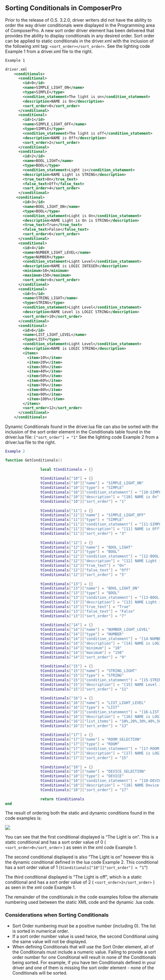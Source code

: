 ## Sorting Conditionals in ComposerPro

Prior to the release of O.S. 3.2.0, driver writers did not have the ability to order the way driver conditionals were displayed in the Programming area of ComposerPro. A new sort order driver element has been delivered that provides the ability to display conditionals in any desired order. Sort order can be applied to static conditionals in the driver.xml with the inclusion of the following xml tag: `<sort_order></sort_order>`. See the lighting code Example 1 from a driver.xml file to the right.


```xml
Example 1

driver.xml
    <conditionals>
      <conditional>
        <id>0</id>
        <name>SIMPLE_LIGHT_ON</name>
        <type>SIMPLE</type>
        <condition_statement>The light is on</condition_statement>
        <description>NAME is On</description>
        <sort_order>0</sort_order>      
      </conditional>
      <conditional>
        <id>1</id>
        <name>SIMPLE_LIGHT_OFF</name>
        <type>SIMPLE</type>
        <condition_statement>The light is off</condition_statement>
        <description>NAME is Off</description>
        <sort_order>2</sort_order>
      </conditional>
      <conditional>
        <id>2</id>
        <name>BOOL_LIGHT</name>
        <type>BOOL</type>
        <condition_statement>Light is</condition_statement>
        <description>NAME Light is STRING</description>
        <true_text>On</true_text>
        <false_text>Off</false_text>
        <sort_order>4</sort_order>
      </conditional>
     <conditional>
        <id>3</id>
        <name>BOOL_LIGHT_ON</name>
        <type>BOOL</type>
        <condition_statement>Light is On</condition_statement>
        <description>NAME Light is On is STRING</description>
        <true_text>True</true_text>
        <false_text>False</false_text>
        <sort_order>6</sort_order>
      </conditional>
      <conditional>
        <id>4</id>
        <name>NUMBER_LIGHT_LEVEL</name>
        <type>NUMBER</type>
        <condition_statement>Light Level</condition_statement>
        <description>NAME is LOGIC INTEGER</description>
        <minimum>10</minimum>
        <maximum>150</maximum>
        <sort_order>8</sort_order>
      </conditional>
      <conditional>
        <id>5</id>
        <name>STRING_LIGHT</name>
        <type>STRING</type>
        <condition_statement>Light Level</condition_statement>
        <description>NAME Level is LOGIC STRING</description>
        <sort_order>10</sort_order>
      </conditional>
      <conditional>
        <id>6</id>
        <name>LIST_LIGHT_LEVEL</name>
        <type>LIST</type>
        <condition_statement>Light Level</condition_statement>
        <description>NAME is LOGIC STRING</description>
        <items>
          <item>10%</item>
          <item>20%</item>
          <item>30%</item>
          <item>40%</item>
          <item>50%</item>
          <item>60%</item>
          <item>70%</item>
          <item>80%</item>
          <item>90%</item>
          <item>100%</item>
        </items>
        <sort_order>12</sort_order>
      </conditional>
    </conditionals>
```

Dynamic Conditionals found in the driver.lua file can also be sorted with the inclusion of the sort order element in the Conditionals table found in the driver.lua file: `["sort_order"] = "1"` See the lighting code Example 2 from a driver.lua file to the right.

```lua
Example 2

function GetConditionals()
 
                local tConditionals = {}
 
                tConditionals["10"] = {}
                tConditionals["10"]["name"] = "SIMPLE_LIGHT_ON"
                tConditionals["10"]["type"] = "SIMPLE"
                tConditionals["10"]["condition_statement"] = "[10-SIMPLE-DYNAMIC] Light is on"
                tConditionals["10"]["description"] = "[10] NAME is On"
                tConditionals["10"]["sort_order"] = "1"
 
                tConditionals["11"] = {}
                tConditionals["11"]["name"] = "SIMPLE_LIGHT_OFF"
                tConditionals["11"]["type"] = "SIMPLE"
                tConditionals["11"]["condition_statement"] = "[11-SIMPLE-DYNAMIC] Light is off"
                tConditionals["11"]["description"] = "[11] NAME is Off"
                tConditionals["11"]["sort_order"] = "3"
 
                tConditionals["12"] = {}
                tConditionals["12"]["name"] = "BOOL_LIGHT"
                tConditionals["12"]["type"] = "BOOL"
                tConditionals["12"]["condition_statement"] = "[12-BOOL-DYNAMIC] Light is"
                tConditionals["12"]["description"] = "[12] NAME Light is STRING"
                tConditionals["12"]["true_text"] = "On"
                tConditionals["12"]["false_text"] = "Off"
                tConditionals["12"]["sort_order"] = "5"
 
                tConditionals["13"] = {}
                tConditionals["13"]["name"] = "BOOL_LIGHT_ON"
                tConditionals["13"]["type"] = "BOOL"
                tConditionals["13"]["condition_statement"] = "[13-BOOL-DYNAMIC] Light is On"
                tConditionals["13"]["description"] = "[13] NAME Light is On is STRING"
                tConditionals["13"]["true_text"] = "True"
                tConditionals["13"]["false_text"] = "False"
                tConditionals["13"]["sort_order"] = "7"
 
                tConditionals["14"] = {}
                tConditionals["14"]["name"] = "NUMBER_LIGHT_LEVEL"
                tConditionals["14"]["type"] = "NUMBER"
                tConditionals["14"]["condition_statement"] = "[14-NUMBER-DYNAMIC] Light Level"
                tConditionals["14"]["description"] = "[14] NAME is LOGIC INTEGER"
                tConditionals["14"]["minimum"] = "10"
                tConditionals["14"]["maximum"] = "150"
                tConditionals["14"]["sort_order"] = "9"
 
                tConditionals["15"] = {}
                tConditionals["15"]["name"] = "STRING_LIGHT"
                tConditionals["15"]["type"] = "STRING"
                tConditionals["15"]["condition_statement"] = "[15-STRING-DYNAMIC] Light Level"
                tConditionals["15"]["description"] = "[15] NAME Level is LOGIC STRING"
                tConditionals["15"]["sort_order"] = "11"
 
                tConditionals["16"] = {}
                tConditionals["16"]["name"] = "LIST_LIGHT_LEVEL"
                tConditionals["16"]["type"] = "LIST"
                tConditionals["16"]["condition_statement"] = "[16-LIST-DYNAMIC] Light Level"
                tConditionals["16"]["description"] = "[16] NAME is LOGIC STRING"
                tConditionals["16"]["list_items"] = "10%,20%,30%,40%,50%,60%,70%,80%,90%,100%"
                tConditionals["16"]["sort_order"] = "13"
 
                tConditionals["17"] = {}
                tConditionals["17"]["name"] = "ROOM_SELECTION"
                tConditionals["17"]["type"] = "ROOM"
                tConditionals["17"]["condition_statement"] = "[17-ROOM-DYNAMIC] Room Selection is"
                tConditionals["17"]["description"] = "[17] NAME is LOGIC STRING"
                tConditionals["17"]["sort_order"] = "15"
 
                tConditionals["18"] = {}
                tConditionals["18"]["name"] = "DEVICE_SELECTION"
                tConditionals["18"]["type"] = "DEVICE"
                tConditionals["18"]["condition_statement"] = "[18-DEVICE-DYNAMIC] Device Selection is     (dynamic)"
                tConditionals["18"]["description"] = "[18] NAME Device Selection LOGIC DEVICE"
                tConditionals["18"]["sort_order"] = "17"
 
                return tConditionals
end
```


The result of ordering both the static and dynamic conditions found in the code examples is: 

<img src="images/5_1-01.png"/>

You can see that the first conditional displayed is “The Light is on”. This is a static conditional and has a sort order value of 0 ( `<sort_order>0</sort_order>` ) as seen in the xml code Example 1. 

The second conditional displayed is also “The Light is on” however this is the dynamic conditional defined in the lua code Example 2. This conditional has a sort order value of 1 (`tConditionals["10"]["sort_order"] = “1”`)

The third conditional displayed is “The Light is off”, which is a static conditional and has a sort order value of 2 ( `<sort_order>2</sort_order>` ) as seen in the xml code Example 1. 

The remainder of the conditionals in the code examples follow the alternate numbering used between the static XML code and the dynamic .lua code.


### Considerations when Sorting Conditionals

- Sort Order numbering must be a positive number (including 0). The list is sorted in numerical order.
-  If a sort order number value is used twice, the second Conditional using the same value will not be displayed.
- When defining Conditionals that will use the Sort Order element, all of the Conditionals must include a numeric value. Failing to provide a sort order number for one Conditional will result in none of the Conditionals being sorted. For example, if you have ten Conditionals defined in your driver and one of them is missing the sort order element - none of the Conditionals will be sorted.
